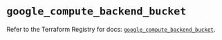 # `google_compute_backend_bucket`

Refer to the Terraform Registry for docs: [`google_compute_backend_bucket`](https://registry.terraform.io/providers/hashicorp/google-beta/6.8.0/docs/resources/google_compute_backend_bucket).
